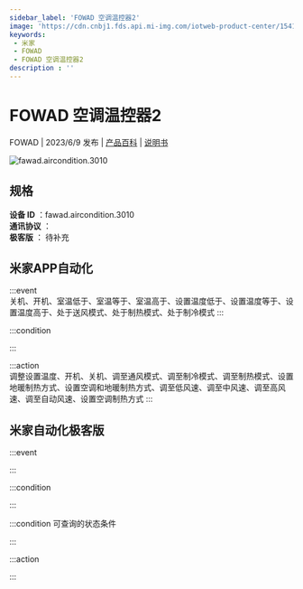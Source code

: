 ```yaml
---
sidebar_label: 'FOWAD 空调温控器2'
image: 'https://cdn.cnbj1.fds.api.mi-img.com/iotweb-product-center/15415534a5bed5745c759ea3f81508e8_1681697872134.png?GalaxyAccessKeyId=AKVGLQWBOVIRQ3XLEW&Expires=9223372036854775807&Signature=kwTjhSpC6lJpMDz42m9PEMG1JwQ='
keywords: 
 - 米家
 - FOWAD
 - FOWAD 空调温控器2
description : ''
---
```

# FOWAD 空调温控器2

FOWAD | 2023/6/9 发布 | [产品百科](https://home.mi.com/webapp/content/baike/product/index.html?model=fawad.aircondition.3010/) | [说明书](https://home.mi.com/views/introduction.html?model=fawad.aircondition.3010&region=cn)

![fawad.aircondition.3010](https://cdn.cnbj1.fds.api.mi-img.com/iotweb-product-center/15415534a5bed5745c759ea3f81508e8_1681697872134.png?GalaxyAccessKeyId=AKVGLQWBOVIRQ3XLEW&Expires=9223372036854775807&Signature=kwTjhSpC6lJpMDz42m9PEMG1JwQ=)

## 规格  
> 
**设备 ID** ：fawad.aircondition.3010  
**通讯协议** ：  
**极客版**  ： 待补充 


## 米家APP自动化  

:::event  
关机、开机、室温低于、室温等于、室温高于、设置温度低于、设置温度等于、设置温度高于、处于送风模式、处于制热模式、处于制冷模式
:::

:::condition  

:::

:::action   
调整设置温度、开机、关机、调至通风模式、调至制冷模式、调至制热模式、设置地暖制热方式、设置空调和地暖制热方式、调至低风速、调至中风速、调至高风速、调至自动风速、设置空调制热方式
:::

## 米家自动化极客版  

:::event  

:::

:::condition  

:::

:::condition 可查询的状态条件  

:::

:::action  

:::

        
